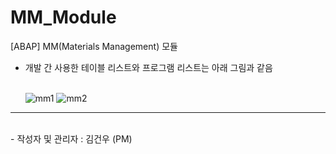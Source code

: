 # MM_Module
[ABAP] MM(Materials Management) 모듈

* 개발 간 사용한 테이블 리스트와 프로그램 리스트는 아래 그림과 같음
  <br>
    <br>

  ![mm1](https://github.com/SYNC-Project-CL5/MM_Module/assets/103831860/be44511a-6008-4947-b9e8-0e91b5faf8ed)
  ![mm2](https://github.com/SYNC-Project-CL5/MM_Module/assets/103831860/92088b85-9ff3-4a24-8017-68dce1bd0bdd)

<hr/>
<br>
- 작성자 및 관리자 : 김건우 (PM)
